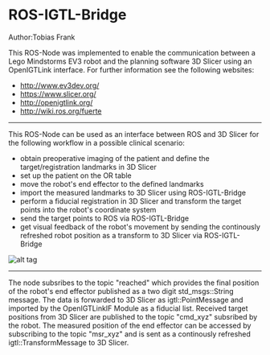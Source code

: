 # ROS-IGTL-Bridge

Author:Tobias Frank

This ROS-Node was implemented to enable the communication between a Lego Mindstorms EV3 robot and the planning software 3D Slicer using an OpenIGTLink interface. For further information see the following websites:

- http://www.ev3dev.org/
- https://www.slicer.org/
- http://openigtlink.org/
- http://wiki.ros.org/fuerte

----------------------------------------------------------------------------------------------------------------------------------------

This ROS-Node can be used as an interface between ROS and 3D Slicer for the following workflow in a possible clinical scenario:

- obtain preoperative imaging of the patient and define the target/registration landmarks in 3D Slicer
- set up the patient on the OR table
- move the robot's end effector to the defined landmarks 
- import the measured landmarks to 3D Slicer using ROS-IGTL-Bridge
- perform a fiducial registration in 3D Slicer and transform the target points into the robot's coordinate system
- send the target points to ROS via ROS-IGTL-Bridge
- get visual feedback of the robot's movement by sending the continously refreshed robot position as a transform to 3D Slicer via ROS-IGTL-Bridge

![alt tag](https://lh3.googleusercontent.com/kCCpy9qH8fAiacAV-f6IYP3z_1epPB__bn3gF-BE_8-Qsr4jP-sL6ZsYb79v1OxkVOqunu4vY_l6I_8BWOHs0fPc8Sq70nvKx8-xG4w12chG5OfgPpX5zGGoOEINiG9RBIySIjV1U_MPj-ckborV9x4lHinX9jpSND_-2swh_XrB5wH7yuWwC5H00cTmlIHZbQ1zkA-3XFBPa_rWAGnyecysxVL9K4wGfC2uE3bKdXwmHao6qofZ1KPq-7PqhRHTzcCp6nbx7VDAhbTxSQj5u1JHLO85Uc2aQjbMQ5YRN8eKq7_-n8kNU8gXIFOr_xOxjYiBYZGOCpVIB8M17VrMzbhjPMWnZKBscNnJ4YCIC-II7q1Fc0mmtfiRoav7TE3-p-u2hzZNdJbNFIDaokmWWk8MDN2Or-JECOqoTHV5kmDApRibvrHBWpMgCgtjnUQginM7wZOMKPLdU0k723UVlnLfWWRJWdRYvYiCo_4v_k_spqkHLeCHnj0TMKMWwUNdIlau5XLzyiROxfU20hOG3dNj9BoLOGnKHwcOb8nw7d-V9gWjgIPcFXVsMHOxXM0XNBYe=w847-h635-no)

-------------------------------------------------------------------------------------------------------------------------------------

The node subsribes to the topic "reached" which provides the final position of the robot's end effector published as a two digit std_msgs::String message. The data is forwarded to 3D Slicer as igtl::PointMessage and imported by the OpenIGTLinkIF Module as a fiducial list. Received target positions from 3D Slicer are published to the topic "cmd_xyz" subsribed by the robot. The measured position of the end effector can be accessed by subscribing to the topic "msr_xyz" and is sent as a continously refreshed igtl::TransformMessage to 3D Slicer.




